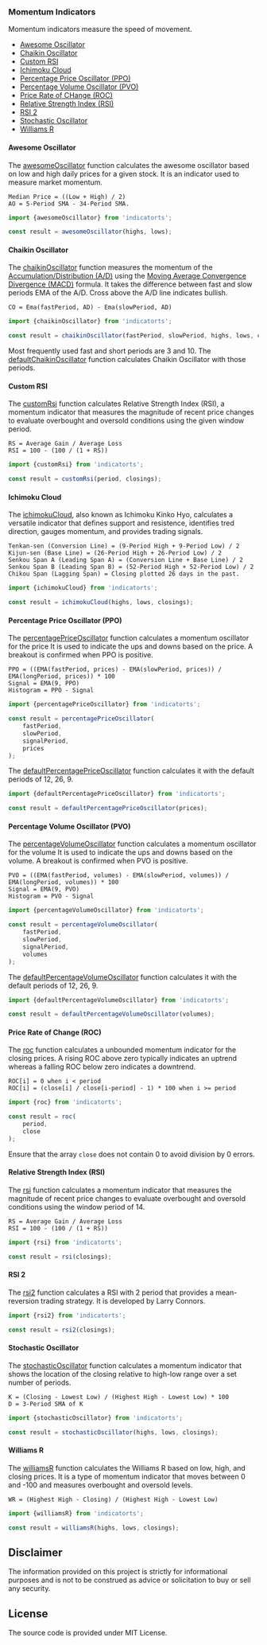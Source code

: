 ### Momentum Indicators

Momentum indicators measure the speed of movement.

- [Awesome Oscillator](#awesome-oscillator)
- [Chaikin Oscillator](#chaikin-oscillator)
- [Custom RSI](#custom-rsi)
- [Ichimoku Cloud](#ichimoku-cloud)
- [Percentage Price Oscillator (PPO)](#percentage-price-oscillator-ppo)
- [Percentage Volume Oscillator (PVO)](#percentage-volume-oscillator-pvo)
- [Price Rate of CHange (ROC)](#price-rate-of-change-roc)
- [Relative Strength Index (RSI)](#relative-strength-index-rsi)
- [RSI 2](#rsi-2)
- [Stochastic Oscillator](#stochastic-oscillator)
- [Williams R](#williams-r)

#### Awesome Oscillator

The [awesomeOscillator](./awesomeOscillator.ts) function calculates the awesome oscillator based on low and high daily prices for a given stock. It is an indicator used to measure market momentum.

```
Median Price = ((Low + High) / 2)
AO = 5-Period SMA - 34-Period SMA.
```

```TypeScript
import {awesomeOscillator} from 'indicatorts';

const result = awesomeOscillator(highs, lows);
```

#### Chaikin Oscillator

The [chaikinOscillator](./chaikinOscillator.ts) function measures the momentum of the [Accumulation/Distribution (A/D)](../volume/index.md#accumulationdistribution-ad) using the [Moving Average Convergence Divergence (MACD)](../trend/index.md#moving-average-convergence-divergence-macd) formula. It takes the difference between fast and slow periods EMA of the A/D. Cross above the A/D line indicates bullish.

```
CO = Ema(fastPeriod, AD) - Ema(slowPeriod, AD)
```

```TypeScript
import {chaikinOscillator} from 'indicatorts';

const result = chaikinOscillator(fastPeriod, slowPeriod, highs, lows, closings);
```

Most frequently used fast and short periods are 3 and 10. The [defaultChaikinOscillator](./chaikinOscillator.ts) function calculates Chaikin Oscillator with those periods.

#### Custom RSI

The [customRsi](./rsi.ts) function calculates Relative Strength Index (RSI), a momentum indicator that measures the magnitude of recent price changes to evaluate overbought and oversold conditions using the given window period.

```
RS = Average Gain / Average Loss
RSI = 100 - (100 / (1 + RS))
```

```TypeScript
import {customRsi} from 'indicatorts';

const result = customRsi(period, closings);
```

#### Ichimoku Cloud

The [ichimokuCloud](./ichimokuCloud.ts), also known as Ichimoku Kinko Hyo, calculates a versatile indicator that defines support and resistence, identifies tred direction, gauges momentum, and provides trading signals.

```
Tenkan-sen (Conversion Line) = (9-Period High + 9-Period Low) / 2
Kijun-sen (Base Line) = (26-Period High + 26-Period Low) / 2
Senkou Span A (Leading Span A) = (Conversion Line + Base Line) / 2
Senkou Span B (Leading Span B) = (52-Period High + 52-Period Low) / 2
Chikou Span (Lagging Span) = Closing plotted 26 days in the past.
```

```TypeScript
import {ichimokuCloud} from 'indicatorts';

const result = ichimokuCloud(highs, lows, closings);
```

#### Percentage Price Oscillator (PPO)

The [percentagePriceOscillator](./percentagePriceOscillator.ts) function calculates a momentum oscillator for the price It is used to indicate the ups and downs based on the price. A breakout is confirmed when PPO is positive.

```
PPO = ((EMA(fastPeriod, prices) - EMA(slowPeriod, prices)) / EMA(longPeriod, prices)) * 100
Signal = EMA(9, PPO)
Histogram = PPO - Signal
```

```TypeScript
import {percentagePriceOscillator} from 'indicatorts';

const result = percentagePriceOscillator(
    fastPeriod,
    slowPeriod,
    signalPeriod,
    prices
);
```

The [defaultPercentagePriceOscillator](./percentagePriceOscillator.ts) function calculates it with the default periods of 12, 26, 9.

```TypeScript
import {defaultPercentagePriceOscillator} from 'indicatorts';

const result = defaultPercentagePriceOscillator(prices);
```

#### Percentage Volume Oscillator (PVO)

The [percentageVolumeOscillator](./percentageVolumeOscillator.ts) function calculates a momentum oscillator for the volume It is used to indicate the ups and downs based on the volume. A breakout is confirmed when PVO is positive.

```
PVO = ((EMA(fastPeriod, volumes) - EMA(slowPeriod, volumes)) / EMA(longPeriod, volumes)) * 100
Signal = EMA(9, PVO)
Histogram = PVO - Signal
```

```TypeScript
import {percentageVolumeOscillator} from 'indicatorts';

const result = percentageVolumeOscillator(
    fastPeriod,
    slowPeriod,
    signalPeriod,
    volumes
);
```

The [defaultPercentageVolumeOscillator](./percentageVolumeOscillator.ts) function calculates it with the default periods of 12, 26, 9.

```TypeScript
import {defaultPercentageVolumeOscillator} from 'indicatorts';

const result = defaultPercentageVolumeOscillator(volumes);
```

#### Price Rate of Change (ROC)

The [roc](./priceRateOfChange.ts) function calculates a unbounded momentum indicator for the closing prices. A rising ROC above zero typically indicates an uptrend whereas a falling ROC below zero indicates a downtrend.

```
ROC[i] = 0 when i < period
ROC[i] = (close[i] / close[i-period] - 1) * 100 when i >= period
```

```TypeScript
import {roc} from 'indicatorts';

const result = roc(
    period,
    close
);
```

Ensure that the array `close` does not contain $0$ to avoid division by 0 errors.

#### Relative Strength Index (RSI)

The [rsi](./rsi.ts) function calculates a momentum indicator that measures the magnitude of recent price changes to evaluate overbought and oversold conditions using the window period of 14.

```
RS = Average Gain / Average Loss
RSI = 100 - (100 / (1 + RS))
```

```TypeScript
import {rsi} from 'indicatorts';

const result = rsi(closings);
```

#### RSI 2

The [rsi2](./rsi2.ts) function calculates a RSI with 2 period that provides a mean-reversion trading strategy. It is developed by Larry Connors.

```TypeScript
import {rsi2} from 'indicatorts';

const result = rsi2(closings);
```

#### Stochastic Oscillator

The [stochasticOscillator](./stochasticOscillator.ts) function calculates a momentum indicator that shows the location of the closing relative to high-low range over a set number of periods.

```
K = (Closing - Lowest Low) / (Highest High - Lowest Low) * 100
D = 3-Period SMA of K
```

```TypeScript
import {stochasticOscillator} from 'indicatorts';

const result = stochasticOscillator(highs, lows, closings);
```

#### Williams R

The [williamsR](./williamsR.ts) function calculates the Williams R based on low, high, and closing prices. It is a type of momentum indicator that moves between 0 and -100 and measures overbought and oversold levels.

```
WR = (Highest High - Closing) / (Highest High - Lowest Low)
```

```TypeScript
import {williamsR} from 'indicatorts';

const result = williamsR(highs, lows, closings);
```

## Disclaimer

The information provided on this project is strictly for informational purposes and is not to be construed as advice or solicitation to buy or sell any security.

## License

The source code is provided under MIT License.
